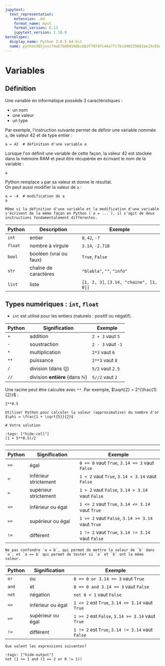 ```yaml
---
jupytext:
  text_representation:
    extension: .md
    format_name: myst
    format_version: 0.13
    jupytext_version: 1.10.0
kernelspec:
  display_name: Python 3.8.5 64-bit
  name: python385jvsc74a57bd0916dbcbb3f70747c44a77c7bcd40155683ae19c65e1c03b4aa3499c5328201f1
---
```


# Variables

## Définition
Une variable en informatique possède 3 caractéristiques :
- un nom
- une valeur
- un type

Par exemple, l'instruction suivante permet de définir une variable nommée `a`, de valeur 42 et de type entier :

```{code-cell} ipython3
a = 42  # définition d'une variable a
```

Lorsque l'on définit une variable de cette façon, la valeur 42 est stockée dans la mémoire RAM et peut être récupérée en écrivant le nom de la variable :

```{code-cell} ipython3
a
```

Python remplace `a` par sa valeur et donne le résultat.  
On peut aussi modifier la valeur de `a` :

```{code-cell} ipython3
a = -4  # modification de a
a
```

```{note}
Même si la définition d'une variable et la modification d'une variable s'écrivent de la même façon en Python (`a = ...`), il s'agit de deux instructions fondamentalement différentes.   
```

| Python | Description | Exemple |
| --- | --- | --- |
| `int` | entier | `0`, `42`, `-7` |
| `float` | nombre à virgule | `3.14`, `-2.718` |
| `bool` | booléen (vrai ou faux) | `True`, `False` |
| `str` | chaîne de caractères | `"blabla"`, `""`, `"info"` |
| `list` | liste | `[1, 2, 3]`, `[3.14, "chaine", [1, 0]]` |

## Types numériques : `int`, `float`

* `int` est utilisé pour les entiers (naturels : positif ou négatif).

| Python | Signification | Exemple |
| --- | --- | --- |
| `+` | addition | `2 + 3` vaut `5` |
| `-` | soustraction | `2 - 3` vaut `-1` |
| `*` | multiplication | `2*3` vaut `6` |
| `**` | puissance | `2**3` vaut `8` |
| `/` | division (dans $\mathbb{Q}$) | `5/2` vaut `2.5` |
| `//` | division **entière** (dans $\mathbb{N}$) | `5//2` vaut `2`  |

Une racine peut être calculée avec `**`. Par exemple, $\sqrt{2} = 2^{\frac{1}{2}}$ :
```{code-cell} ipython3
2**0.5
```

```{tabbed} Exercice
Utiliser Python pour calculer la valeur (approximative) du nombre d'or $\phi = \frac{1 + \sqrt{5}}{2}$
```
```{code-cell} ipython3
# Votre solution
```
```{code-cell} ipython3
:tags: ["hide-cell"]
(1 + 5**0.5)/2
```

---

| Python | Signification | Exemple |
| --- | --- | --- |
| `==` | égal | `0 == 0` vaut `True`, `3.14 == 3` vaut `False` |
| `<` | inférieur strictement | `1 < 2` vaut `True`, `3.14 < 3.14` vaut `False` |
| `>` | supérieur strictement | `1 > 2` vaut `False`, `3.14 > 3.14` vaut `False` |
| `<=` | inférieur ou égal | `1 <= 2` vaut `True`, `3.14 <= 3.14` vaut `True` |
| `>=` | supérieur ou égal | `1 >= 2` vaut `False`, `3.14 >= 3.14` vaut `True` |
| `!=` | différent | `1 != 2` vaut `True`, `3.14 != 3.14` vaut `False` |

```{danger}
Ne pas confondre `a = b`, qui permet de mettre la valeur de `b` dans `a`, et `a == b` qui permet de tester si `a` et `b` ont la même valeur.  
```

| Python | Signification | Exemple |
| --- | --- | --- |
| `or` | ou | `0 == 0 or 3.14 == 3` vaut `True` |
| `and` | et | `0 == 0 and 3.14 == 3` vaut `False` |
| `not` | négation | `not 0 < 1` vaut `False` |
| `<=` | inférieur ou égal | `1 <= 2` est `True`, `3.14 <= 3.14` vaut `True` |
| `>=` | supérieur ou égal | `1 >= 2` est `False`, `3.14 >= 3.14` vaut `True` |
| `!=` | différent | `1 != 2` est `True`, `3.14 != 3.14` vaut `False` |

```{tabbed} Exercice
Que valent les expressions suivantes?
```
```{code-cell} ipython3
:tags: ["hide-output"]
not (1 <= 1 and (1 == 2 or 0 != 1))
```
